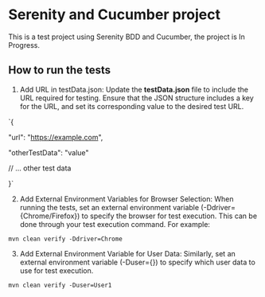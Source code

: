 # Serenity and Cucumber project

This is a test project using Serenity BDD and Cucumber, the project is In Progress.

## How to run the tests
1. Add URL in testData.json:
Update the **testData.json** file to include the URL required for testing. 
Ensure that the JSON structure includes a key for the URL, and set its corresponding value to the desired test URL.

`{

"url": "https://example.com",

"otherTestData": "value"

// ... other test data

}`

2. Add External Environment Variables for Browser Selection:
When running the tests, set an external environment variable (-Ddriver={Chrome/Firefox}) to specify the browser for test execution. 
This can be done through your test execution command. For example:

`mvn clean verify -Ddriver=Chrome`

3. Add External Environment Variable for User Data:
Similarly, set an external environment variable (-Duser={}) to specify which user data to use for test execution.

`mvn clean verify -Duser=User1`